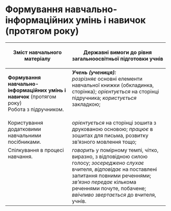 # Формування навчально-інформаційних умінь і навичок (протягом року) 
<table>
<thead>
  <tr>
    <th width="40%" align="center"><p>Зміст навчального матеріалу</p></td>
    <th width="60%" align="center"><p>Державні вимоги до рівня загальноосвітньої підготовки учнів</p></td>
  </tr>
</thead>
<tbody>
  <tr>
    <td width="40%" style="vertical-align:top !important;">
    <p><b>Формування навчально-інформаційних умінь і навичок</b> (протягом року)<br>
Робота з підручником.</td>
    <td width="60%" style="vertical-align:top !important;">
<i><b>Учень (учениця):</b></i><br>
<i>розрізняє</i> основні елементи навчальної книжки (обкладинка, сторінка); <i>орієнтується</i> на сторінці підручника; <i>користується</i> закладкою; </td>
  </tr>
  <tr>
    <td width="40%" style="vertical-align:top !important;">
Користування додатковими навчальними посібниками.</td>
    <td width="60%" style="vertical-align:top !important;">
<i>орієнтується</i> на сторінці зошита з друкованою основою; <i>працює</i> в зошитах для письма, розвитку зв’язного мовлення тощо;</td>
  </tr>
  <tr>
    <td width="40%" style="vertical-align:top !important;">
Спілкування в процесі навчання.</td>
    <td width="60%" style="vertical-align:top !important;">
<i>говорить</i> у помірному темпі, чітко, виразно, з відповідною силою голосу; <i>зосереджено слухає</i> вчителя, <i>відповідає</i> на поставлені запитання повними реченнями; <i>зв’язно передає</i> кількома реченнями почуте, побачене; <i>ввічливо звертається</i> до вчителя, учнів.</td>
  </tr>
</tbody>
</table>